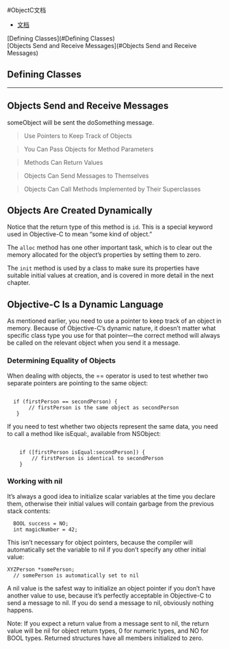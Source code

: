 #ObjectC文档

* [文档](https://developer.apple.com/library/prerelease/content/documentation/Cocoa/Conceptual/ProgrammingWithObjectiveC/Introduction/Introduction.html#//apple_ref/doc/uid/TP40011210)


[Defining Classes](#Defining Classes)  
[Objects Send and Receive Messages](#Objects Send and Receive Messages)  

## Defining Classes



---

## Objects Send and Receive Messages

someObject will be sent the doSomething message.

> Use Pointers to Keep Track of Objects

> You Can Pass Objects for Method Parameters

> Methods Can Return Values

> Objects Can Send Messages to Themselves

> Objects Can Call Methods Implemented by Their Superclasses

## Objects Are Created Dynamically

Notice that the return type of this method is `id`. This is a special keyword used in Objective-C to mean “some kind of object.”

The `alloc` method has one other important task, which is to clear out the memory allocated for the object’s properties by setting them to zero.

The `init` method is used by a class to make sure its properties have suitable initial values at creation, and is covered in more detail in the next chapter.


## Objective-C Is a Dynamic Language

As mentioned earlier, you need to use a pointer to keep track of an object in memory. Because of Objective-C’s dynamic nature, it doesn’t matter what specific class type you use for that pointer—the correct method will always be called on the relevant object when you send it a message.

### Determining Equality of Objects

When dealing with objects, the == operator is used to test whether two separate pointers are pointing to the same object:

```objc

  if (firstPerson == secondPerson) {
       // firstPerson is the same object as secondPerson
   }

```

If you need to test whether two objects represent the same data, you need to call a method like isEqual:, available from NSObject:

```objc

    if ([firstPerson isEqual:secondPerson]) {
        // firstPerson is identical to secondPerson
    }
```


### Working with nil

It’s always a good idea to initialize scalar variables at the time you declare them, otherwise their initial values will contain garbage from the previous stack contents:

```objc
  BOOL success = NO;
  int magicNumber = 42;

```
This isn’t necessary for object pointers, because the compiler will automatically set the variable to nil if you don’t specify any other initial value:

```objc
XYZPerson *somePerson;
  // somePerson is automatically set to nil

```

A nil value is the safest way to initialize an object pointer if you don’t have another value to use, because it’s perfectly acceptable in Objective-C to send a message to nil. If you do send a message to nil, obviously nothing happens.

Note: If you expect a return value from a message sent to nil, the return value will be nil for object return types, 0 for numeric types, and NO for BOOL types. Returned structures have all members initialized to zero.
